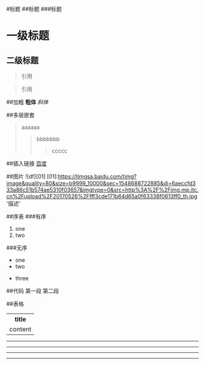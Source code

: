 #标题
##标题
###标题

一级标题
=
二级标题
-

>引用

>引用

##加粗
**粗体**
*斜体*

##多层嵌套
>aaaaaa
>>bbbbbbb
>>>ccccc

##插入链接
[百度](https://www.baidu.com/)

##图片
![df][01]
[01]:https://timgsa.baidu.com/timg?image&quality=80&size=b9999_10000&sec=1548688722885&di=6aeccfd333a86c51b574ae5310f03657&imgtype=0&src=http%3A%2F%2Fimg.mp.itc.cn%2Fupload%2F20170526%2Ffff3cde171b64d65a0f63338f0613ff0_th.jpg '描述'

##序表
###有序
1. one
2. two

###无序
* one
* two
- three

##代码
	第一段
	第二段

##表格

<table>
<tr><th>title</th></tr>
<tr><td>content</td></tr>
</table>

***
---
* * *
- - -
